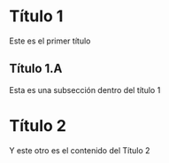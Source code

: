 # Título 1
Este es el primer título
## Título 1.A
Esta es una subsección dentro del título 1
# Título 2
Y este otro es 
el contenido del
Título 2
